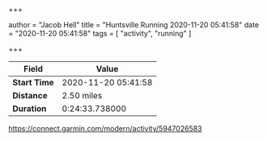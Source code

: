 +++

author = "Jacob Hell"
title = "Huntsville Running 2020-11-20 05:41:58"
date = "2020-11-20 05:41:58"
tags = [
    "activity", "running"
]

+++

<!--more-->

|Field  |Value  |
|--- | --- |
|**Start Time**|2020-11-20 05:41:58|
|**Distance**|2.50 miles|
|**Duration**|0:24:33.738000|

https://connect.garmin.com/modern/activity/5947026583
